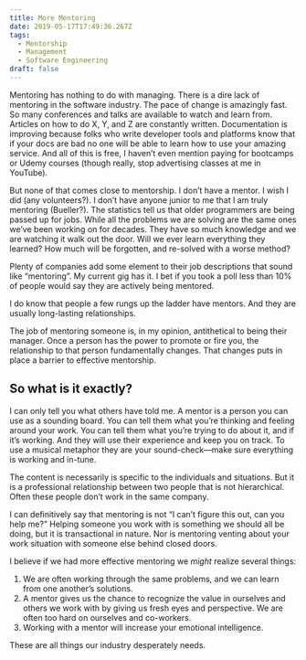 ```yaml
---
title: More Mentoring
date: 2019-05-17T17:49:36.267Z
tags:
  - Mentorship
  - Management
  - Software Engineering
draft: false
---
```

Mentoring has nothing to do with managing. There is a dire lack of mentoring in the software industry. The pace of change is amazingly fast. So many conferences and talks are available to watch and learn from. Articles on how to do X, Y, and Z are constantly written. Documentation is improving because folks who write developer tools and platforms know that if your docs are bad no one will be able to learn how to use your amazing service. And all of this is free, I haven’t even mention paying for bootcamps or Udemy courses (though really, stop advertising classes at me in YouTube).

But none of that comes close to mentorship. I don’t have a mentor. I wish I did (any volunteers?). I don’t have anyone junior to me that I am truly mentoring (Bueller?). The statistics tell us that older programmers are being passed up for jobs. While all the problems we are solving are the same ones we’ve been working on for decades. They have so much knowledge and we are watching it walk out the door. Will we ever learn everything they learned? How much will be forgotten, and re-solved with a worse method?

Plenty of companies add some element to their job descriptions that sound like “mentoring”. My current gig has it. I bet if you took a poll less than 10% of people would say they are actively being mentored.

I do know that people a few rungs up the ladder have mentors. And they are usually long-lasting relationships.

The job of mentoring someone is, in my opinion, antithetical to being their manager. Once a person has the power to promote or fire you, the relationship to that person fundamentally changes. That changes puts in place a barrier to effective mentorship.

## So what is it exactly?

I can only tell you what others have told me. A mentor is a person you can use as a sounding board. You can tell them what you’re thinking and feeling around your work. You can tell them what you’re trying to do about it, and if it’s working. And they will use their experience and keep you on track. To use a musical metaphor they are your sound-check—make sure everything is working and in-tune.

The content is necessarily is specific to the individuals and situations. But it is a professional relationship between two people that is not hierarchical. Often these people don’t work in the same company.

I can definitively say that mentoring is not “I can’t figure this out, can you help me?” Helping someone you work with is something we should all be doing, but it is transactional in nature. Nor is mentoring venting about your work situation with someone else behind closed doors.

I believe if we had more effective mentoring we _might_ realize several things:

1. We are often working through the same problems, and we can learn from one another’s solutions.
2. A mentor gives us the chance to recognize the value in ourselves and others we work with by giving us fresh eyes and perspective. We are often too hard on ourselves and co-workers.
3. Working with a mentor will increase your emotional intelligence.

These are all things our industry desperately needs.
